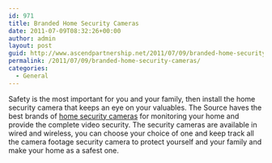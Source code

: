 ```yaml
---
id: 971
title: Branded Home Security Cameras
date: 2011-07-09T08:32:26+00:00
author: admin
layout: post
guid: http://www.ascendpartnership.net/2011/07/09/branded-home-security-cameras/
permalink: /2011/07/09/branded-home-security-cameras/
categories:
  - General
---
```

Safety is the most important for you and your family, then install the home security camera that keeps an eye on your valuables. The Source haves the best brands of [home security cameras](http://www.thesource.ca/estore/category.aspx?language=en-CA&catalog=Online&category=Video+Security) for monitoring your home and provide the complete video security. The security cameras are available in wired and wireless, you can choose your choice of one and keep track all the camera footage security camera to protect yourself and your family and make your home as a safest one.